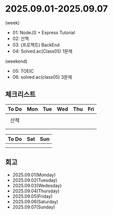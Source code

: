 # 2025.09.01-2025.09.07
(week)
- 01: NodeJS + Express Tutorial
- 02: 산책
- 03: (프로젝트) BackEnd
- 04: Solved.ac(Class05) 1문제

(weekend)
- 05: TOEIC
- 06: solved.ac(class05) 3문제

## 체크리스트
| To Do | Mon | Tue | Wed | Thu | Fri |
| :---: | :---: | :---: | :---: | :---: | :---: |
|  |  |  |  |  |  |
| 산책 |  |  |  |  |  |
|  |  |  |  |  |  |
|  |  |  |  |  |  |

| To Do | Sat | Sun |
| :---: | :---: | :---: |
|  |  |  |
|  |  |  |

## 회고
- 2025.09.01(Monday)
- 2025.09.02(Tuesday)
- 2025.09.03(Wedesday)
- 2025.09.04(Thursday)
- 2025.09.05(Friday)
- 2025.09.06(Saturday)
- 2025.09.07(Sunday)
